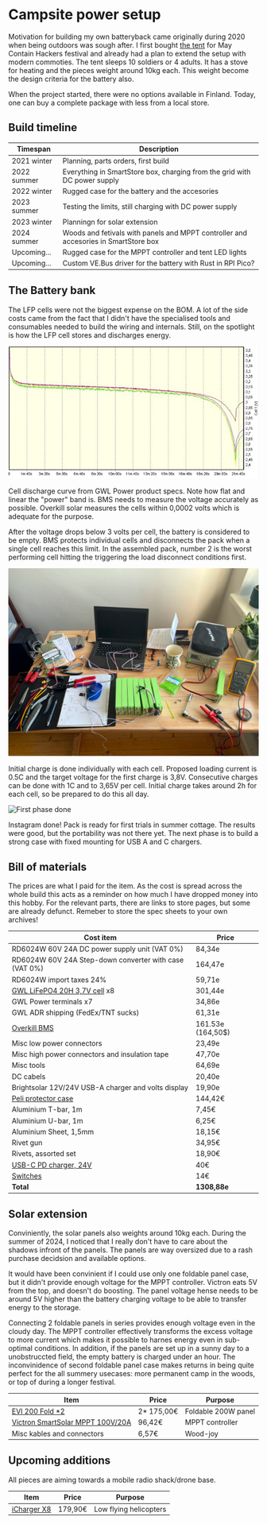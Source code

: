 # Campsite power setup

Motivation for building my own batteryback came originally during 2020 when being outdoors was sough after.
I first bought [the tent](./tent.md) for May Contain Hackers festival and already had a plan to extend the setup with modern commoties.
The tent sleeps 10 soldiers or 4 adults. 
It has a stove for heating and the pieces weight around 10kg each.
This weight become the design criteria for the battery also.

When the project started, there were no options available in Finland.
Today, one can buy a complete package with less from a local store.

## Build timeline

| Timespan    | Description                                                                         |
|-------------|-------------------------------------------------------------------------------------|
| 2021 winter | Planning, parts orders, first build                                                 |
| 2022 summer | Everything in SmartStore box, charging from the grid with DC power supply           |
| 2022 winter | Rugged case for the battery and the accesories                                      |
| 2023 summer | Testing the limits, still charging with DC power supply                             |
| 2023 winter | Planningn for solar extension                                                       |
| 2024 summer | Woods and fetivals with panels and MPPT controller and accesories in SmartStore box |
| Upcoming... | Rugged case for the MPPT controller and tent LED lights                             |
| Upcoming... | Custom VE.Bus driver for the battery with Rust in RPI Pico?                         |

## The Battery bank
The LFP cells were not the biggest expense on the BOM.
A lot of the side costs came from the fact that I didn't have the specialised tools and consumables needed to build the wiring and internals.
Still, on the spotlight is how the LFP cell stores and discharges energy.

![Discharge curve of a cell](./zg20-discharge-3c.jpg)

Cell discharge curve from GWL Power product specs. Note how flat and linear the "power" band is.
BMS needs to measure the voltage accurately as possible. 
Overkill solar measures the cells within 0,0002 volts which is adequate for the purpose.

After the voltage drops below 3 volts per cell, the battery is considered to be empty.
BMS protects individual cells and disconnects the pack when a single cell reaches this limit.
In the assembled pack, number 2 is the worst performing cell hitting the triggering the load disconnect conditions
first. 

![Loading the first cells](./kantosahko_cells_first_charge.png)

Initial charge is done individually with each cell. Proposed loading current is 0.5C and the target voltage for the 
first charge is 3,8V. Consecutive charges can be done with 1C and to 3,65V per cell.
Initial charge takes around 2h for each cell, so be prepared to do this all day.

![First phase done](./kantosahko_1st_phase.png)

Instagram done! Pack is ready for first trials in summer cottage. The results were good, but the portability was not 
there yet. The next phase is to build a strong case with fixed mounting for USB A and C chargers.

## Bill of materials

The prices are what I paid for the item.
As the cost is spread across the whole build this acts as a reminder on how much I have dropped money into this hobby.
For the relevant parts, there are links to store pages, but some are already defunct.
Remeber to store the spec sheets to your own archives!

| Cost item                                                                                                                        | Price             |
|----------------------------------------------------------------------------------------------------------------------------------|-------------------|
| RD6024W 60V 24A DC power supply unit (VAT 0%)                                                                                    | 84,34e            |
| RD6024W 60V 24A Step-down converter with case (VAT 0%)                                                                           | 164,47e           |
| RD6024W import taxes 24%                                                                                                         | 59,71e            |
| [GWL LiFePO4 20H 3,7V cell](https://shop.gwl.eu/LiFePO4-cells-3-2-V/LiFePO4-High-Power-Cell-3-2V-20Ah-Alu-case-CE.html?cur=1) x8 | 301,44e           |
| GWL Power terminals x7                                                                                                           | 34,86e            |
| GWL ADR shipping (FedEx/TNT sucks)                                                                                               | 61,31e            |
| [Overkill BMS](https://overkillsolar.com/product/8s-bms-100a-lifepo4-m6-threaded/)                                               | 161.53e (164,50$) |
| Misc low power connectors                                                                                                        | 23,49e            |
| Misc high power connectors and insulation tape                                                                                   | 47,70e            |
| Misc tools                                                                                                                       | 64,69e            |
| DC cabels                                                                                                                        | 20,40e            |
| Brightsolar 12V/24V USB-A charger and volts display                                                                              | 19,90e            |
| [Peli protector case](https://www.amazon.de/-/en/gp/product/B000M463F0/)                                                         | 144,42€           |
| Aluminium T-bar, 1m                                                                                                              | 7,45€             |
| Aluminium U-bar, 1m                                                                                                              | 6,25€             |
| Aluminium Sheet, 1,5mm                                                                                                           | 18,15€            |
| Rivet gun                                                                                                                        | 34,95€            |
| Rivets, assorted set                                                                                                             | 18,90€            |
| [USB-C PD charger, 24V](https://www.amazon.de/gp/product/B09YPZCN3V/)                                                            | 40€               |
| [Switches](https://www.amazon.de/gp/product/B07JNRH3NS/)                                                                         | 14€               |
| **Total**                                                                                                                        | **1308,88e**      |

## Solar extension

Conviniently, the solar panels also weights around 10kg each.
During the summer of 2024, I noticed that I really don't have to care about the shadows infront of the panels.
The panels are way oversized due to a rash purchase decidsion and available options.

It would have been convinient if I could use only one foldable panel case, but it didn't provide enough voltage for the MPPT controller.
Victron eats 5V from the top, and doesn't do boosting.
The panel voltage hense needs to be around 5V higher than the battery charging voltage to be able to transfer energy to the storage.

Connecting 2 foldable panels in series provides enough voltage even in the cloudy day.
The MPPT controller effectively transforms the excess voltage to more current which makes it possible to harnes energy even in sub-optimal conditions.
In addition, if the panels are set up in a sunny day to a unobstruccted field, the empty battery is charged under an hour.
The inconvinidence of second foldable panel case makes returns in being quite perfect for the all summery usecases: more permanent camp in the woods, or top of during a longer festival.

| Item                                                                                                                                              | Price      | Purpose             |
|---------------------------------------------------------------------------------------------------------------------------------------------------|------------|---------------------|
| [EVI 200 Fold *2](https://www.verkkokauppa.com/fi/product/864451/EVI-200-Fold-taitettava-aurinkopaneeli-200-W)                                    | 2* 175,00€ | Foldable 200W panel |
| [Victron SmartSolar MPPT 100V/20A](https://esconet.fi/shop/scc075010060r-victron-smartsolar-mppt-75v-10a-12-24-v-lataussaadin-bluetoothilla-7574) | 96,42€     | MPPT controller     |
| Misc kables and connectors                                                                                                                        | 6,57€      | Wood-joy            |

## Upcoming additions

All pieces are aiming towards a mobile radio shack/drone base.

| Item                                                                                                                        | Price   | Purpose                |
|-----------------------------------------------------------------------------------------------------------------------------|---------|------------------------|
| [iCharger X8](https://www.stefansliposhop.de/en/chargers-power-supplys/junsi/junsi-icharger-x8-charger-1100w-8s::2053.html) | 179,90€ | Low flying helicopters |

